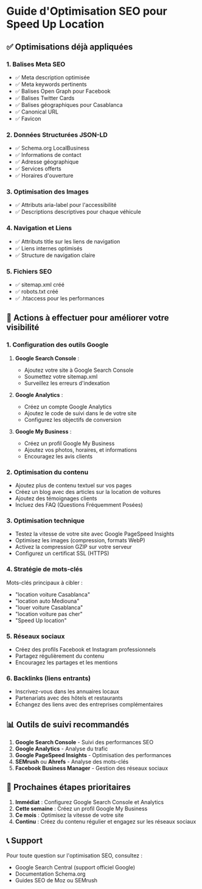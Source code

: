 # Guide d'Optimisation SEO pour Speed Up Location

## ✅ Optimisations déjà appliquées

### 1. Balises Meta SEO
- ✅ Meta description optimisée
- ✅ Meta keywords pertinents
- ✅ Balises Open Graph pour Facebook
- ✅ Balises Twitter Cards
- ✅ Balises géographiques pour Casablanca
- ✅ Canonical URL
- ✅ Favicon

### 2. Données Structurées JSON-LD
- ✅ Schema.org LocalBusiness
- ✅ Informations de contact
- ✅ Adresse géographique
- ✅ Services offerts
- ✅ Horaires d'ouverture

### 3. Optimisation des Images
- ✅ Attributs aria-label pour l'accessibilité
- ✅ Descriptions descriptives pour chaque véhicule

### 4. Navigation et Liens
- ✅ Attributs title sur les liens de navigation
- ✅ Liens internes optimisés
- ✅ Structure de navigation claire

### 5. Fichiers SEO
- ✅ sitemap.xml créé
- ✅ robots.txt créé
- ✅ .htaccess pour les performances

## 🚀 Actions à effectuer pour améliorer votre visibilité

### 1. Configuration des outils Google
1. **Google Search Console** :
   - Ajoutez votre site à Google Search Console
   - Soumettez votre sitemap.xml
   - Surveillez les erreurs d'indexation

2. **Google Analytics** :
   - Créez un compte Google Analytics
   - Ajoutez le code de suivi dans le <head> de votre site
   - Configurez les objectifs de conversion

3. **Google My Business** :
   - Créez un profil Google My Business
   - Ajoutez vos photos, horaires, et informations
   - Encouragez les avis clients

### 2. Optimisation du contenu
- Ajoutez plus de contenu textuel sur vos pages
- Créez un blog avec des articles sur la location de voitures
- Ajoutez des témoignages clients
- Incluez des FAQ (Questions Fréquemment Posées)

### 3. Optimisation technique
- Testez la vitesse de votre site avec Google PageSpeed Insights
- Optimisez les images (compression, formats WebP)
- Activez la compression GZIP sur votre serveur
- Configurez un certificat SSL (HTTPS)

### 4. Stratégie de mots-clés
Mots-clés principaux à cibler :
- "location voiture Casablanca"
- "location auto Mediouna"
- "louer voiture Casablanca"
- "location voiture pas cher"
- "Speed Up location"

### 5. Réseaux sociaux
- Créez des profils Facebook et Instagram professionnels
- Partagez régulièrement du contenu
- Encouragez les partages et les mentions

### 6. Backlinks (liens entrants)
- Inscrivez-vous dans les annuaires locaux
- Partenariats avec des hôtels et restaurants
- Échangez des liens avec des entreprises complémentaires

## 📊 Outils de suivi recommandés

1. **Google Search Console** - Suivi des performances SEO
2. **Google Analytics** - Analyse du trafic
3. **Google PageSpeed Insights** - Optimisation des performances
4. **SEMrush** ou **Ahrefs** - Analyse des mots-clés
5. **Facebook Business Manager** - Gestion des réseaux sociaux

## 🎯 Prochaines étapes prioritaires

1. **Immédiat** : Configurez Google Search Console et Analytics
2. **Cette semaine** : Créez un profil Google My Business
3. **Ce mois** : Optimisez la vitesse de votre site
4. **Continu** : Créez du contenu régulier et engagez sur les réseaux sociaux

## 📞 Support

Pour toute question sur l'optimisation SEO, consultez :
- Google Search Central (support officiel Google)
- Documentation Schema.org
- Guides SEO de Moz ou SEMrush
